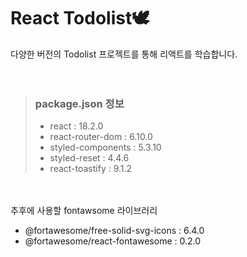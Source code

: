 # React Todolist🕊

다양한 버전의 Todolist 프로젝트를 통해 리액트를 학습합니다.
<br/><br/><br/>

> ### package.json 정보
> + react : 18.2.0
> + react-router-dom : 6.10.0
> + styled-components : 5.3.10
> + styled-reset : 4.4.6
> + react-toastify : 9.1.2


<br/><br/>추후에 사용할 fontawsome 라이브러리
+ @fortawesome/free-solid-svg-icons : 6.4.0
+ @fortawesome/react-fontawesome : 0.2.0
